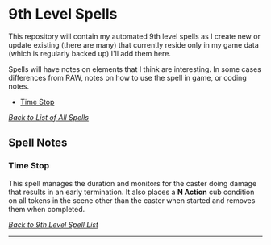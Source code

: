 # 9th Level Spells
This repository will contain my automated 9th level spells as I create new or update existing (there are many) that currently reside only in my game data (which is regularly backed up) I'll add them here.

Spells will have notes on elements that I think are interesting.  In some cases differences from RAW, notes on how to use the spell in game, or coding notes.

* [Time Stop](#time-stop)

[*Back to List of All Spells*](../README.md)

## Spell Notes

### Time Stop

This spell manages the duration and monitors for the caster doing damage that results in an early termination.  It also places a **N Action** cub condition on all tokens in the scene other than the caster when started and removes them when completed.


[*Back to 9th Level Spell List*](#9th-level-spells)

---
